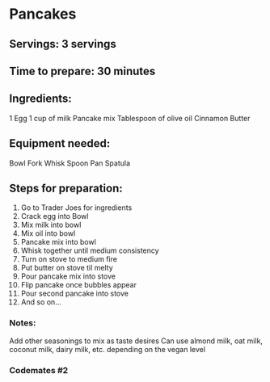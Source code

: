 # Pancakes

## Servings: 3 servings

## Time to prepare: 30 minutes

## Ingredients:
1 Egg
1 cup of milk
Pancake mix
Tablespoon of olive oil
Cinnamon
Butter

## Equipment needed:
Bowl
Fork
Whisk
Spoon
Pan
Spatula

## Steps for preparation:
1. Go to Trader Joes for ingredients
2. Crack egg into Bowl
3. Mix milk into bowl
4. Mix oil into bowl
5. Pancake mix into bowl
6. Whisk together until medium consistency
7. Turn on stove to medium fire
8. Put butter on stove til melty
9. Pour pancake mix into stove
10. Flip pancake once bubbles appear
11. Pour second pancake into stove
12. And so on...


### Notes:
 
Add other seasonings to mix as taste desires
Can use almond milk, oat milk, coconut milk, dairy milk, etc. depending on the vegan level


### Codemates #2
